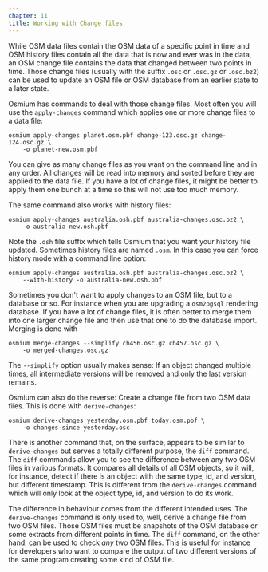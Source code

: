 ```yaml
---
chapter: 11
title: Working with Change files
---
```


While OSM data files contain the OSM data of a specific point in time and
OSM history files contain all the data that is now and ever was in the data,
an OSM change file contains the data that changed between two points in
time. Those change files (usually with the suffix `.osc` or `.osc.gz` or
`.osc.bz2`) can be used to update an OSM file or OSM database from an earlier
state to a later state.

Osmium has commands to deal with those change files. Most often you will use
the `apply-changes` command which applies one or more change files to a data
file:

    osmium apply-changes planet.osm.pbf change-123.osc.gz change-124.osc.gz \
        -o planet-new.osm.pbf

You can give as many change files as you want on the command line and in any
order. All changes will be read into memory and sorted before they are applied
to the data file. If you have a lot of change files, it might be better to
apply them one bunch at a time so this will not use too much memory.

The same command also works with history files:

    osmium apply-changes australia.osh.pbf australia-changes.osc.bz2 \
        -o australia-new.osh.pbf

Note the `.osh` file suffix which tells Osmium that you want your history file
updated. Sometimes history files are named `.osm`. In this case you can force
history mode with a command line option:

    osmium apply-changes australia.osh.pbf australia-changes.osc.bz2 \
        --with-history -o australia-new.osh.pbf

Sometimes you don't want to apply changes to an OSM file, but to a database
or so. For instance when you are upgrading a `osm2pgsql` rendering database.
If you have a lot of change files, it is often better to merge them into one
larger change file and then use that one to do the database import. Merging is
done with

    osmium merge-changes --simplify ch456.osc.gz ch457.osc.gz \
        -o merged-changes.osc.gz

The `--simplify` option usually makes sense: If an object changed multiple
times, all intermediate versions will be removed and only the last version
remains.

Osmium can also do the reverse: Create a change file from two OSM data files.
This is done with `derive-changes`:

    osmium derive-changes yesterday.osm.pbf today.osm.pbf \
        -o changes-since-yesterday.osc

There is another command that, on the surface, appears to be similar to
`derive-changes` but serves a totally different purpose, the `diff` command.
The `diff` commands allow you to see the difference between any two OSM files
in various formats. It compares all details of all OSM objects, so it will,
for instance, detect if there is an object with the same type, id, and version,
but different timestamp. This is different from the `derive-changes` command
which will only look at the object type, id, and version to do its work.

The difference in behaviour comes from the different intended uses. The
`derive-changes` command is only used to, well, derive a change file from
two OSM files. Those OSM files must be snapshots of the OSM database or some
extracts from different points in time. The `diff` command, on the other hand,
can be used to check *any* two OSM files. This is useful for instance for
developers who want to compare the output of two different versions of the
same program creating some kind of OSM file.

